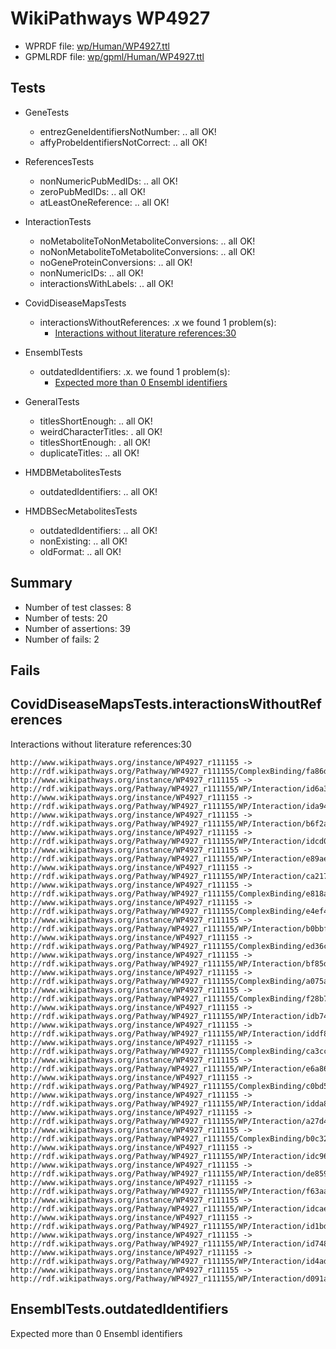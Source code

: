 # WikiPathways WP4927

* WPRDF file: [wp/Human/WP4927.ttl](../wp/Human/WP4927.ttl)
* GPMLRDF file: [wp/gpml/Human/WP4927.ttl](../wp/gpml/Human/WP4927.ttl)

## Tests

* GeneTests
    * entrezGeneIdentifiersNotNumber: .. all OK!
    * affyProbeIdentifiersNotCorrect: .. all OK!

* ReferencesTests
    * nonNumericPubMedIDs: .. all OK!
    * zeroPubMedIDs: .. all OK!
    * atLeastOneReference: .. all OK!

* InteractionTests
    * noMetaboliteToNonMetaboliteConversions: .. all OK!
    * noNonMetaboliteToMetaboliteConversions: .. all OK!
    * noGeneProteinConversions: .. all OK!
    * nonNumericIDs: .. all OK!
    * interactionsWithLabels: .. all OK!

* CovidDiseaseMapsTests
    * interactionsWithoutReferences: .x we found 1 problem(s):
        * [Interactions without literature references:30](#2e295b7b)

* EnsemblTests
    * outdatedIdentifiers: .x. we found 1 problem(s):
        * [Expected more than 0 Ensembl identifiers](#f44398b7)

* GeneralTests
    * titlesShortEnough: .. all OK!
    * weirdCharacterTitles: . all OK!
    * titlesShortEnough: . all OK!
    * duplicateTitles: .. all OK!

* HMDBMetabolitesTests
    * outdatedIdentifiers: .. all OK!

* HMDBSecMetabolitesTests
    * outdatedIdentifiers: .. all OK!
    * nonExisting: .. all OK!
    * oldFormat: .. all OK!

## Summary

* Number of test classes: 8
* Number of tests: 20
* Number of assertions: 39
* Number of fails: 2

## Fails

<a name="2e295b7b" />

## CovidDiseaseMapsTests.interactionsWithoutReferences

Interactions without literature references:30
```
http://www.wikipathways.org/instance/WP4927_r111155 -> http://rdf.wikipathways.org/Pathway/WP4927_r111155/ComplexBinding/fa86d
http://www.wikipathways.org/instance/WP4927_r111155 -> http://rdf.wikipathways.org/Pathway/WP4927_r111155/WP/Interaction/id6a3831b2
http://www.wikipathways.org/instance/WP4927_r111155 -> http://rdf.wikipathways.org/Pathway/WP4927_r111155/WP/Interaction/ida94a7d65
http://www.wikipathways.org/instance/WP4927_r111155 -> http://rdf.wikipathways.org/Pathway/WP4927_r111155/WP/Interaction/b6f2a
http://www.wikipathways.org/instance/WP4927_r111155 -> http://rdf.wikipathways.org/Pathway/WP4927_r111155/WP/Interaction/idcd0d4be5
http://www.wikipathways.org/instance/WP4927_r111155 -> http://rdf.wikipathways.org/Pathway/WP4927_r111155/WP/Interaction/e89ae
http://www.wikipathways.org/instance/WP4927_r111155 -> http://rdf.wikipathways.org/Pathway/WP4927_r111155/WP/Interaction/ca217
http://www.wikipathways.org/instance/WP4927_r111155 -> http://rdf.wikipathways.org/Pathway/WP4927_r111155/ComplexBinding/e818a
http://www.wikipathways.org/instance/WP4927_r111155 -> http://rdf.wikipathways.org/Pathway/WP4927_r111155/ComplexBinding/e4ef4
http://www.wikipathways.org/instance/WP4927_r111155 -> http://rdf.wikipathways.org/Pathway/WP4927_r111155/WP/Interaction/b0bbf
http://www.wikipathways.org/instance/WP4927_r111155 -> http://rdf.wikipathways.org/Pathway/WP4927_r111155/ComplexBinding/ed36c
http://www.wikipathways.org/instance/WP4927_r111155 -> http://rdf.wikipathways.org/Pathway/WP4927_r111155/WP/Interaction/bf85d
http://www.wikipathways.org/instance/WP4927_r111155 -> http://rdf.wikipathways.org/Pathway/WP4927_r111155/ComplexBinding/a075a
http://www.wikipathways.org/instance/WP4927_r111155 -> http://rdf.wikipathways.org/Pathway/WP4927_r111155/ComplexBinding/f28b7
http://www.wikipathways.org/instance/WP4927_r111155 -> http://rdf.wikipathways.org/Pathway/WP4927_r111155/WP/Interaction/idb74bed26
http://www.wikipathways.org/instance/WP4927_r111155 -> http://rdf.wikipathways.org/Pathway/WP4927_r111155/WP/Interaction/iddf8ee1bf
http://www.wikipathways.org/instance/WP4927_r111155 -> http://rdf.wikipathways.org/Pathway/WP4927_r111155/ComplexBinding/ca3cc
http://www.wikipathways.org/instance/WP4927_r111155 -> http://rdf.wikipathways.org/Pathway/WP4927_r111155/WP/Interaction/e6a86
http://www.wikipathways.org/instance/WP4927_r111155 -> http://rdf.wikipathways.org/Pathway/WP4927_r111155/ComplexBinding/c0bd5
http://www.wikipathways.org/instance/WP4927_r111155 -> http://rdf.wikipathways.org/Pathway/WP4927_r111155/WP/Interaction/idda8d8fe2
http://www.wikipathways.org/instance/WP4927_r111155 -> http://rdf.wikipathways.org/Pathway/WP4927_r111155/WP/Interaction/a27d4
http://www.wikipathways.org/instance/WP4927_r111155 -> http://rdf.wikipathways.org/Pathway/WP4927_r111155/ComplexBinding/b0c32
http://www.wikipathways.org/instance/WP4927_r111155 -> http://rdf.wikipathways.org/Pathway/WP4927_r111155/WP/Interaction/idc963d67a
http://www.wikipathways.org/instance/WP4927_r111155 -> http://rdf.wikipathways.org/Pathway/WP4927_r111155/WP/Interaction/de859
http://www.wikipathways.org/instance/WP4927_r111155 -> http://rdf.wikipathways.org/Pathway/WP4927_r111155/WP/Interaction/f63aa
http://www.wikipathways.org/instance/WP4927_r111155 -> http://rdf.wikipathways.org/Pathway/WP4927_r111155/WP/Interaction/idcae890a0
http://www.wikipathways.org/instance/WP4927_r111155 -> http://rdf.wikipathways.org/Pathway/WP4927_r111155/WP/Interaction/id1bd33f56
http://www.wikipathways.org/instance/WP4927_r111155 -> http://rdf.wikipathways.org/Pathway/WP4927_r111155/WP/Interaction/id7489b3e2
http://www.wikipathways.org/instance/WP4927_r111155 -> http://rdf.wikipathways.org/Pathway/WP4927_r111155/WP/Interaction/id4ad70e42
http://www.wikipathways.org/instance/WP4927_r111155 -> http://rdf.wikipathways.org/Pathway/WP4927_r111155/WP/Interaction/d091a

```
<a name="f44398b7" />

## EnsemblTests.outdatedIdentifiers

Expected more than 0 Ensembl identifiers
```

```
